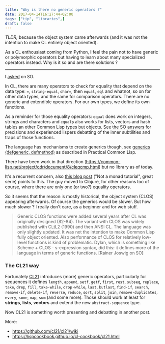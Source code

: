 ```yaml
---
title: "Why is there no generic operators ?"
date: 2017-04-14T16:27:44+02:00
tags: ["tip", "libraries",]
draft: false
---
```


*TLDR;* because the object system came afterwards (and it was not the
 intention to make CL entirely object oriented).

As a CL enthousiast coming from Python, I feel the pain not to have
generic or polymorphic operators but having to learn about many
specialized operators instead. Why is it so and are there solutions ?

---

I [asked](https://stackoverflow.com/questions/43416293/why-is-there-no-generic-operators-for-common-lisp) on SO.


In CL, there are many operators to check for equality that depend on
the data type: `=`, `string-equal`, `char=`, then `equal`, `eql` and
whatnot, so on for other data types, and the same for comparison
operators. There are no generic and extendible operators. For our
own types, we define its own functions.

As a reminder for those equality operators: `equal` does work on
integers, strings and characters and `equalp` also works for lists,
vectors and hash tables an other Common Lisp types but objects. See
[the SO answers](https://stackoverflow.com/questions/43416293/why-is-there-no-generic-operators-for-common-lisp)
for precisions and experienced lispers debatting of the inner
subtilities and traps of those functions.

The language has mechanisms to create generics though, see
[generics (defgeneric, defmethod)](http://www.gigamonkeys.com/book/object-reorientation-generic-functions.html)
as described in Practical Common Lisp.

There have been work in that direction (https://common-lisp.net/project/cdr/document/8/cleqcmp.html) but no library as of today.

It's a recurrent concern, also
[this blog post](https://www.reddit.com/r/programming/comments/65ct5j/a_pythonist_finds_a_new_home_at_clojure_land/)
("Not a monad tutorial", great serie) points to this. The guy moved
to Clojure, for other reasons too of course, where there are only one (or
two?) equality operators.

So it seems that the reason is mostly historical, the object system
(CLOS) appearing afterwards. Of course the generics would be
slower. But how much slower ? I really don't care, as a beginner and
for web stuff.

> Generic CLOS functions were added several years after CL was originally designed (82-84). The variant with CLOS was widely published with CLtL2 (1990) and then ANSI CL. The language was only slightly updated. It was not the intention to make Common Lisp fully object oriented. Also performance of CLOS for relatively low-level functions is kind of problematic. Dylan, which is something like Scheme + CLOS - s-expression syntax, did this: it defines more of the language in terms of generic functions. [Rainer Joswig on SO]


### The CL21 way

Fortunately [CL21](http://cl21.org/) introduces (more) generic
operators, particularly for sequences it defines `length`, `append`,
`setf`, `getf`, `first`, `rest`, `subseq`, `replace`, `take`, `drop`, `fill`,
`take-while`, `drop-while`, `last`, `butlast`, `find-if`, `search`,
`remove-if`, `delete-if`, `reverse`, `reduce`, `sort`, `split`,
`join`, `remove-duplicates`, `every`, `some`, `map`, `sum` (and some
more). Those should work at least for **strings**, **lists**,
**vectors** and extend the new `abstract-sequence` type.

Now CL21 is something worth presenting and debatting in another post.

More:

- https://github.com/cl21/cl21/wiki
- https://lispcookbook.github.io/cl-cookbook/cl21.html
